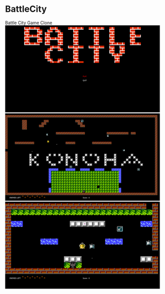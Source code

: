 # BattleCity
Battle City Game Clone
![Alt text](/screenshots/menu.png?raw=true "Menu")
![Alt text](/screenshots/1_level.png?raw=true "1 Level")
![Alt text](/screenshots/2_level.png?raw=true "2 Level")
